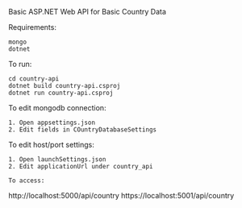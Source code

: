 
Basic ASP.NET Web API for Basic Country Data 

Requirements:
```
mongo
dotnet
```

To run:
```
cd country-api
dotnet build country-api.csproj
dotnet run country-api.csproj
```

To edit mongodb connection:
```
1. Open appsettings.json
2. Edit fields in COuntryDatabaseSettings
```

To edit host/port settings:
```
1. Open launchSettings.json
2. Edit applicationUrl under country_api

To access:
```
http://localhost:5000/api/country
https://localhost:5001/api/country
```
